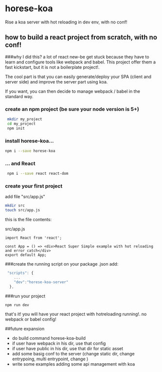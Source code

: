 # horese-koa
Rise a koa server with hot reloading in dev env, with no conf!


## how to build a react project from scratch, with no conf!

###why I did this?
a lot of react new-be get stuck because they have to learn and configure tools like webpack and babel. This project offer them a fast kickstart, but it is not a boilerplate project!.

The cool part is that you can easily generate/deploy your SPA (client and server side)  and improve the server part using koa.

If you want, you can then decide to manage webpack / babel in the standard way.



### create an npm project (be sure your node version is 5+)

```bash
 mkdir my_project
 cd my_project
 npm init
 ```

### install horese-koa...
 ```bash
 npm i --save horese-koa
 ```

 ### ... and React
```bash
 npm i --save react react-dom
```

### create your first project
 add  file "src/app.js"

 ```bash
 mkdir src
 touch src/app.js
 ```

 this is the file contents:


 src/app.js
 ```
 import React from 'react';

 const App = () => <div>React Super Simple example with hot reloading and error catch</div>
 export default App;
 ```


###create the running script
on your package .json add:
```js
 "scripts": {
    ...
    "dev":"horese-koa-server"
  },
```

###run your project

```bash
npm run dev
```

that's it! you will have your react project with hotreloading running!. no webpack or babel config!



##future expansion

- do build command horese-koa-build
- if user have webpack in his dir, use that config
- if user have public in his dir, use that dir for static asset
- add some basig conf to the server (change static dir, change entrypoing, multi entrypoint, change )
- write some examples adding some api management with koa
